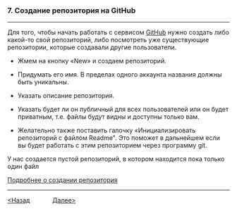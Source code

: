 ### 7. Создание репозитория на GitHub 

---

Для того, чтобы начать работать с сервисом [GitHub](https://github.com/) нужно создать либо какой-то свой репозиторий,  либо посмотреть уже существующие репозитории, которые создавали другие пользователи.
+ Жмем на кнопку «New» и создаем репозиторий.


+ Придумать его имя. В пределах одного аккаунта названия должны быть уникальны.

+ Указать описание репозитория.

+ Указать будет ли он публичный для всех пользователей или он будет приватным, т.е. файлы будут видны и доступны только вам. 

+ Желательно также поставить галочку «Инициализировать репозиторий с файлом Readme". Это поможет в дальнейшем если вы будет работать с этим репозиторием через программу git. 


У нас создается пустой репозиторий, в котором находится пока только один файл 

[Подробнее о создании репозитория](https://docs.github.com/en/github/creating-cloning-and-archiving-repositories/creating-a-repository-on-github/creating-a-new-repository)



---

[<Назад](./6.md) &nbsp; &nbsp; &nbsp; &nbsp; &nbsp; &nbsp; [Далее>](./8.md)